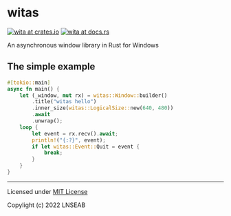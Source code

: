 # witas

[![wita at crates.io](https://img.shields.io/crates/v/witas.svg)](https://crates.io/crates/witas)
[![wita at docs.rs](https://docs.rs/witas/badge.svg)](https://docs.rs/witas)

An asynchronous window library in Rust for Windows 

## The simple example

```rust
#[tokio::main]
async fn main() {
    let (_window, mut rx) = witas::Window::builder()
        .title("witas hello")
        .inner_size(witas::LogicalSize::new(640, 480))
        .await
        .unwrap();
    loop {
        let event = rx.recv().await; 
        println!("{:?}", event);
        if let witas::Event::Quit = event {
            break;
        }
    }
}
```

--------------------------------------------

Licensed under [MIT License](LICENSE)

Copylight (c) 2022 LNSEAB
